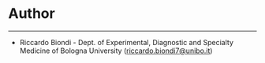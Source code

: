# Author #

----------

- Riccardo Biondi - Dept. of Experimental, Diagnostic and Specialty Medicine of Bologna University ([riccardo.biondi7@unibo.it](mailto:riccardo.biondi7@unibo.it))
